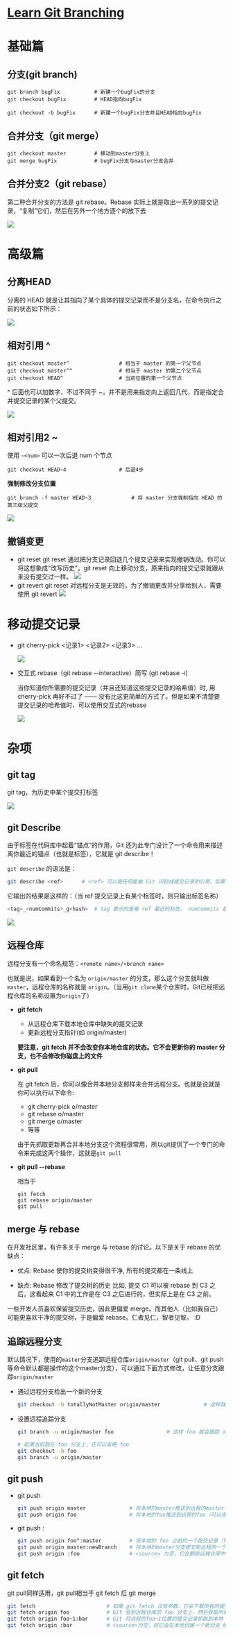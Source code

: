 # [Learn Git Branching](https://learngitbranching.js.org/?NODEMO)

# 基础篇

## 分支(git branch)

```
git branch bugFix			# 新建一个bugFix的分支
git checkout bugFix 		# HEAD指向bugFix

git checkout -b bugFix		# 新建一个bugFix分支并且HEAD指向bugFix
```

## 合并分支（git merge）

```
git checkout master			# 移动到master分支上
git merge bugFix			# bugFix分支与master分支合并
```

## 合并分支2（git rebase）

第二种合并分支的方法是 git rebase。Rebase 实际上就是取出一系列的提交记录，“复制”它们，然后在另外一个地方逐个的放下去

![](/images/Sat-Dec--8-12:32:17-2018_303097.jpg)

# 高级篇

## 分离HEAD

分离的 HEAD 就是让其指向了某个具体的提交记录而不是分支名。在命令执行之前的状态如下所示：

![](/images/Sat-Dec--8-13:10:38-2018_576177.jpg)

## 相对引用 ^

```
git checkout master^				# 相当于 master 的第一个父节点
git checkout master^^ 				# 相当于 master 的第二个父节点
git checkout HEAD^					# 当前位置的第一个父节点
```

^ 后面也可以加数字，不过不同于 ~，并不是用来指定向上返回几代，而是指定合并提交记录的某个父提交。

![](/images/Sat-Dec--8-18:32:46-2018_330008.jpg)

## 相对引用2 ~

使用 `~<num>` 可以一次后退 num 个节点

```
git checkout HEAD~4					# 后退4步
```

**强制修改分支位置**

```
git branch -f master HEAD~3				# 将 master 分支强制指向 HEAD 的第三级父提交
```

![](/images/Sat-Dec--8-13:21:08-2018_414948.jpg)

## 撤销变更

- git reset
	git reset 通过把分支记录回退几个提交记录来实现撤销改动。你可以将这想象成“改写历史”。git reset 向上移动分支，原来指向的提交记录就跟从来没有提交过一样。
	![](/images/Sat-Dec--8-16:37:28-2018_430179.jpg)
- git revert
	git reset 对远程分支是无效的，为了撤销更改并分享给别人，需要使用 git revert
	![](/images/Sat-Dec--8-16:46:56-2018_347050.jpg)

# 移动提交记录

- git cherry-pick <记录1> <记录2> <记录3> ...

	![](/images/Sat-Dec--8-17:02:04-2018_726323.jpg)

- 交互式 rebase（git rebase --interactive）简写 (git rebase -i)

	当你知道你所需要的提交记录（并且还知道这些提交记录的哈希值）时, 用 cherry-pick 再好不过了 —— 没有比这更简单的方式了。但是如果不清楚要提交记录的哈希值时，可以使用交互式的rebase

	![](/images/Sat-Dec--8-17:22:43-2018_524833.jpg)

# 杂项

## git tag

git tag，为历史中某个提交打标签

![](/images/Sat-Dec--8-17:59:51-2018_775689.jpg)

## git Describe

由于标签在代码库中起着“锚点”的作用，Git 还为此专门设计了一个命令用来描述离你最近的锚点（也就是标签），它就是 git describe！

`git describe` 的语法是：

```bash
git describe <ref>		# <ref> 可以是任何能被 Git 识别成提交记录的引用，如果你没有指定的话，Git 会以你目前所检出的位置（HEAD）。
```

它输出的结果是这样的：（当 ref 提交记录上有某个标签时，则只输出标签名称）

```bash
<tag>_<numCommits>_g<hash>	# tag 表示的是离 ref 最近的标签， numCommits 是表示这个 ref 与 tag 相差有多少个提交记录， hash 表示的是你所给定的 ref 所表示的提交记录哈希值的前几位。
```

![](/images/Sat-Dec--8-18:07:20-2018_236685.jpg)

## 远程仓库

远程分支有一个命名规范：`<remote name>/<branch name>`

也就是说，如果看到一个名为 `origin/master` 的分支，那么这个分支就叫做 `master`，远程仓库的名称就是 `origin`。（当用`git clone`某个仓库时，Git已经把远程仓库的名称设置为`origin`了）

- **git fetch**

	- 从远程仓库下载本地仓库中缺失的提交记录
	- 更新远程分支指针(如 origin/master)

	**要注意，git fetch 并不会改变你本地仓库的状态。它不会更新你的 master 分支，也不会修改你磁盘上的文件**

- **git pull**

	在 git fetch 后，你可以像合并本地分支那样来合并远程分支。也就是说就是你可以执行以下命令:

	- git cherry-pick o/master
	- git rebase o/master
	- git merge o/master
	- 等等

	由于先抓取更新再合并本地分支这个流程很常用，所以git提供了一个专门的命令来完成这两个操作，这就是`git pull`

- **git pull --rebase**

	相当于
	```
	git fetch
	git rebase origin/master
	git pull
	```

## merge 与 rebase

在开发社区里，有许多关于 merge 与 rebase 的讨论。以下是关于 rebase 的优缺点：

- 优点:
	Rebase 使你的提交树变得很干净, 所有的提交都在一条线上

- 缺点:
	Rebase 修改了提交树的历史
	比如, 提交 C1 可以被 rebase 到 C3 之后。这看起来 C1 中的工作是在 C3 之后进行的，但实际上是在 C3 之前。

一些开发人员喜欢保留提交历史，因此更偏爱 merge。而其他人（比如我自己）可能更喜欢干净的提交树，于是偏爱 rebase。仁者见仁，智者见智。 :D

## 追踪远程分支

默认情况下，使用的`master`分支追踪远程仓库`origin/master`（git pull、git push等命令默认都是操作的这个master分支），可以通过下面方式修改，让任意分支跟踪`origin/master`

- 通过远程分支检出一个新的分支

	```bash
	git checkout -b totallyNotMaster origin/master				# 这样就创建了一个 totallyNotMaster 分支跟踪 origin/master 分支了
	```

- 设置远程追踪分支

	```bash
	git branch -u origin/master foo					# 这样 foo 就会跟踪 origin/master 了

	# 如果当前就在 foo 分支上，还可以省略 foo
	git checkout -b foo
	git branch -u origin/master
	```

## git push

- git push <remote> <place>
	```bash
	git push origin master				# 将本地的master推送到远程的master（可以用上面的“追踪远程分支”修改本地master对应的远程分支）
	git push origin foo					# 将本地的foo推送到远程的foo（可以用上面的“追踪远程分支”修改本地foo对应的远程分支）
	```
- git push <remote> <source>:<destination>
	```bash
	git push origin foo^:master			# 将本地的 foo 之前的一个提交记录（foo^)推送到远程的master分支
	git push origin master:newBranch	# 将本地的master分支提交到远程的一个新分支（远程没有newBranch这个分支会自己创建）
	git push origin :foo				# <source> 为空，它会删除远程仓库中的 foo 分支
	```

## git fetch

git pull同样适用，git pull相当于 git fetch 后 git merge

```bash
git fetch						# 如果 git fetch 没有参数，它会下载所有的提交记录到各个远程分支
git fetch origin foo			# Git 会到远程仓库的 foo 分支上，然后获取所有本地不存在的提交，放到本地的 origin/foo 上。
git fetch origin foo~1:bar		# Git 将远程的foo~1位置的提交记录抓取到本地 bar 这个分支上（若bar不存在则创建）
git fetch origin :bar			# <source>为空，则它会在本地创建一个新分支 bar
```












